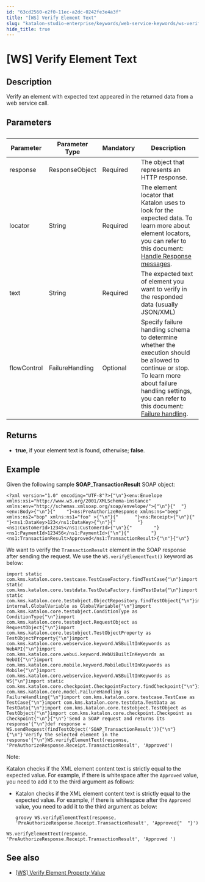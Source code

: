 ```yaml
---
id: "63cd2560-e2f0-11ec-a2dc-0242fe3e4a3f"
title: "[WS] Verify Element Text"
slug: "katalon-studio-enterprise/keywords/web-service-keywords/ws-verify-element-text"
hide_title: true
---
```


# <a id="id_0" class="anchor_top_offset"/><a id="ariaid-title1" class="anchor_top_offset"/>[WS] Verify Element Text


## <a id="id_0__id_1" class="anchor_top_offset"/>Description

<p xmlns="http://www.w3.org/1999/xhtml" className="p">Verify an element with expected text appeared in the returned data from a web service call.</p> 

## <a id="id_0__id_2" class="anchor_top_offset"/>Parameters 

<table xmlns="http://www.w3.org/1999/xhtml" className="table"><caption /><thead className="thead"><tr className><th className="entry anchor_top_offset" id="id_0__id_2__entry__1">Parameter</th><th className="entry anchor_top_offset" id="id_0__id_2__entry__2">Parameter Type</th><th className="entry anchor_top_offset" id="id_0__id_2__entry__3">Mandatory</th><th className="entry anchor_top_offset" id="id_0__id_2__entry__4">Description</th></tr></thead><tbody className="tbody"><tr className><td className="entry" headers="id_0__id_2__entry__1 id_0__id_2__entry__2 id_0__id_2__entry__3 id_0__id_2__entry__4 ">response</td><td className="entry" headers="id_0__id_2__entry__1 id_0__id_2__entry__2 id_0__id_2__entry__3 id_0__id_2__entry__4 ">ResponseObject</td><td className="entry" headers="id_0__id_2__entry__1 id_0__id_2__entry__2 id_0__id_2__entry__3 id_0__id_2__entry__4 ">Required</td><td className="entry" headers="id_0__id_2__entry__1 id_0__id_2__entry__2 id_0__id_2__entry__3 id_0__id_2__entry__4 ">The object that represents an HTTP response.</td></tr><tr className><td className="entry" headers="id_0__id_2__entry__1 id_0__id_2__entry__2 id_0__id_2__entry__3 id_0__id_2__entry__4 ">locator</td><td className="entry" headers="id_0__id_2__entry__1 id_0__id_2__entry__2 id_0__id_2__entry__3 id_0__id_2__entry__4 ">String</td><td className="entry" headers="id_0__id_2__entry__1 id_0__id_2__entry__2 id_0__id_2__entry__3 id_0__id_2__entry__4 ">Required</td><td className="entry" headers="id_0__id_2__entry__1 id_0__id_2__entry__2 id_0__id_2__entry__3 id_0__id_2__entry__4 ">The element locator that Katalon uses to look for the expected data. To learn more about element locators, you can refer to this document: <a className="xref" href="/docs/katalon-studio-enterprise/test-design/web-services-test-design/handle-response-messages">Handle Response messages</a>.</td></tr><tr className><td className="entry" headers="id_0__id_2__entry__1 id_0__id_2__entry__2 id_0__id_2__entry__3 id_0__id_2__entry__4 ">text</td><td className="entry" headers="id_0__id_2__entry__1 id_0__id_2__entry__2 id_0__id_2__entry__3 id_0__id_2__entry__4 ">String</td><td className="entry" headers="id_0__id_2__entry__1 id_0__id_2__entry__2 id_0__id_2__entry__3 id_0__id_2__entry__4 ">Required</td><td className="entry" headers="id_0__id_2__entry__1 id_0__id_2__entry__2 id_0__id_2__entry__3 id_0__id_2__entry__4 ">The expected text of element you want to verify in the responded data (usually JSON/XML)</td></tr><tr className><td className="entry" headers="id_0__id_2__entry__1 id_0__id_2__entry__2 id_0__id_2__entry__3 id_0__id_2__entry__4 ">flowControl</td><td className="entry" headers="id_0__id_2__entry__1 id_0__id_2__entry__2 id_0__id_2__entry__3 id_0__id_2__entry__4 ">FailureHandling</td><td className="entry" headers="id_0__id_2__entry__1 id_0__id_2__entry__2 id_0__id_2__entry__3 id_0__id_2__entry__4 ">Optional</td><td className="entry" headers="id_0__id_2__entry__1 id_0__id_2__entry__2 id_0__id_2__entry__3 id_0__id_2__entry__4 ">Specify failure handling schema to determine whether the execution should be allowed to continue or stop. To learn more about failure handling settings, you can refer to this document: <a className="xref" href="/docs/katalon-studio-enterprise/error-management/test-maintenance/failure-handling#id_1">Failure handling</a>.</td></tr></tbody></table> 

## <a id="id_0__id_3" class="anchor_top_offset"/>Returns

<ul xmlns="http://www.w3.org/1999/xhtml" className="ul"><li className="li"> <strong className="ph b">true</strong>, if your element text is found, otherwise; <strong className="ph b">false</strong>. </li></ul> 

## Example

<p xmlns="http://www.w3.org/1999/xhtml" className="p">Given the following sample <strong className="ph b">SOAP_TransactionResult</strong> SOAP object:</p> 
<pre xmlns="http://www.w3.org/1999/xhtml" className="pre codeblock"><code>&lt;?xml version="1.0" encoding="UTF-8"?&gt;{"\n"}&lt;env:Envelope xmlns:xsi="http://www.w3.org/2001/XMLSchema-instance" xmlns:env="http://schemas.xmlsoap.org/soap/envelope/"&gt;{"\n"}{"  "}&lt;env:Body&gt;{"\n"}{"    "}&lt;ns:PreAuthorizeResponse xmlns:ns="beep" xmlns:ns2="bop" xmlns:ns1="foo" &gt;{"\n"}{"      "}&lt;ns:Receipt&gt;{"\n"}{"        "}&lt;ns1:DataKey&gt;123&lt;/ns1:DataKey&gt;{"\n"}{"        "}&lt;ns1:CustomerId&gt;12345&lt;/ns1:CustomerId&gt;{"\n"}{"        "}&lt;ns1:PaymentId&gt;123456&lt;/ns1:PaymentId&gt;{"\n"}{"        "}&lt;ns1:TransactionResult&gt;Approved&lt;/ns1:TransactionResult&gt;{"\n"}{"\n"}</code></pre> 
<p xmlns="http://www.w3.org/1999/xhtml" className="p">We want to verify the <code className="ph codeph">TransactionResult</code> element in the SOAP response after sending the request. We use the <code className="ph codeph">WS.verifyElementText()</code> keyword as below:</p> 
<pre xmlns="http://www.w3.org/1999/xhtml" className="pre codeblock"><code>import static com.kms.katalon.core.testcase.TestCaseFactory.findTestCase{"\n"}import static com.kms.katalon.core.testdata.TestDataFactory.findTestData{"\n"}import static com.kms.katalon.core.testobject.ObjectRepository.findTestObject{"\n"}import internal.GlobalVariable as GlobalVariable{"\n"}import com.kms.katalon.core.testobject.ConditionType as ConditionType{"\n"}import com.kms.katalon.core.testobject.RequestObject as RequestObject{"\n"}import com.kms.katalon.core.testobject.TestObjectProperty as TestObjectProperty{"\n"}import com.kms.katalon.core.webservice.keyword.WSBuiltInKeywords as WebAPI{"\n"}import com.kms.katalon.core.webui.keyword.WebUiBuiltInKeywords as WebUI{"\n"}import com.kms.katalon.core.mobile.keyword.MobileBuiltInKeywords as Mobile{"\n"}import com.kms.katalon.core.webservice.keyword.WSBuiltInKeywords as WS{"\n"}import static com.kms.katalon.core.checkpoint.CheckpointFactory.findCheckpoint{"\n"}import com.kms.katalon.core.model.FailureHandling as FailureHandling{"\n"}import com.kms.katalon.core.testcase.TestCase as TestCase{"\n"}import com.kms.katalon.core.testdata.TestData as TestData{"\n"}import com.kms.katalon.core.testobject.TestObject as TestObject{"\n"}import com.kms.katalon.core.checkpoint.Checkpoint as Checkpoint{"\n"}{"\n"}'Send a SOAP request and returns its response'{"\n"}def response = WS.sendRequest(findTestObject('SOAP_TransactionResult')){"\n"}{"\n"}'Verify the selected element in the response'{"\n"}WS.verifyElementText(response, 'PreAuthorizeResponse.Receipt.TransactionResult', 'Approved')</code></pre> 
<div xmlns="http://www.w3.org/1999/xhtml" className="p"><div className="note note note_note"><span className="note__title">Note:</span> <p className="p">Katalon checks if the XML element content text is strictly equal to the expected value. For example, if there is whitespace after the <code className="ph codeph">Approved</code> value, you need to add it to the third argument as follows:</p><ul className="ul"><li className="li"><p className="p">Katalon checks if the XML element content text is strictly equal to the expected value. For example, if there is whitespace after the <code className="ph codeph">Approved</code> value, you need to add it to the third argument as below:</p><div className="p"><pre className="pre codeblock"><code>groovy WS.verifyElementText(response, 'PreAuthorizeResponse.Receipt.TransactionResult', 'Approved{"  "}')</code></pre></div></li></ul><div className="p"><pre className="pre codeblock"><code>WS.verifyElementText(response, 'PreAuthorizeResponse.Receipt.TransactionResult', 'Approved ')</code></pre></div></div></div>

## <a id="id_0__id_5" class="anchor_top_offset"/>See also

<ul xmlns="http://www.w3.org/1999/xhtml" className="ul"><li className="li"><a className="xref" href="/docs/katalon-studio-enterprise/keywords/web-service-keywords/ws-verify-element-property-value">[WS] Verify Element Property Value</a></li></ul> 
